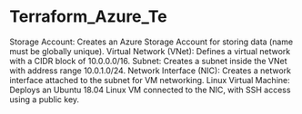 # Terraform_Azure_Te


Storage Account: Creates an Azure Storage Account for storing data (name must be globally unique).
Virtual Network (VNet): Defines a virtual network with a CIDR block of 10.0.0.0/16.
Subnet: Creates a subnet inside the VNet with address range 10.0.1.0/24.
Network Interface (NIC): Creates a network interface attached to the subnet for VM networking.
Linux Virtual Machine: Deploys an Ubuntu 18.04 Linux VM connected to the NIC, with SSH access using a public key.
